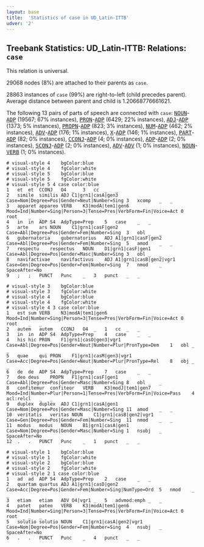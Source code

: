 ```yaml
---
layout: base
title:  'Statistics of case in UD_Latin-ITTB'
udver: '2'
---
```


## Treebank Statistics: UD_Latin-ITTB: Relations: `case`

This relation is universal.

29068 nodes (8%) are attached to their parents as `case`.

28863 instances of `case` (99%) are right-to-left (child precedes parent).
Average distance between parent and child is 1.20668776661621.

The following 13 pairs of parts of speech are connected with `case`: <tt><a href="la_ittb-pos-NOUN.html">NOUN</a></tt>-<tt><a href="la_ittb-pos-ADP.html">ADP</a></tt> (19567; 67% instances), <tt><a href="la_ittb-pos-PRON.html">PRON</a></tt>-<tt><a href="la_ittb-pos-ADP.html">ADP</a></tt> (6429; 22% instances), <tt><a href="la_ittb-pos-ADJ.html">ADJ</a></tt>-<tt><a href="la_ittb-pos-ADP.html">ADP</a></tt> (1373; 5% instances), <tt><a href="la_ittb-pos-PROPN.html">PROPN</a></tt>-<tt><a href="la_ittb-pos-ADP.html">ADP</a></tt> (823; 3% instances), <tt><a href="la_ittb-pos-NUM.html">NUM</a></tt>-<tt><a href="la_ittb-pos-ADP.html">ADP</a></tt> (462; 2% instances), <tt><a href="la_ittb-pos-ADV.html">ADV</a></tt>-<tt><a href="la_ittb-pos-ADP.html">ADP</a></tt> (176; 1% instances), <tt><a href="la_ittb-pos-X.html">X</a></tt>-<tt><a href="la_ittb-pos-ADP.html">ADP</a></tt> (146; 1% instances), <tt><a href="la_ittb-pos-PART.html">PART</a></tt>-<tt><a href="la_ittb-pos-ADP.html">ADP</a></tt> (82; 0% instances), <tt><a href="la_ittb-pos-CCONJ.html">CCONJ</a></tt>-<tt><a href="la_ittb-pos-ADP.html">ADP</a></tt> (4; 0% instances), <tt><a href="la_ittb-pos-ADP.html">ADP</a></tt>-<tt><a href="la_ittb-pos-ADP.html">ADP</a></tt> (2; 0% instances), <tt><a href="la_ittb-pos-SCONJ.html">SCONJ</a></tt>-<tt><a href="la_ittb-pos-ADP.html">ADP</a></tt> (2; 0% instances), <tt><a href="la_ittb-pos-ADV.html">ADV</a></tt>-<tt><a href="la_ittb-pos-ADV.html">ADV</a></tt> (1; 0% instances), <tt><a href="la_ittb-pos-NOUN.html">NOUN</a></tt>-<tt><a href="la_ittb-pos-VERB.html">VERB</a></tt> (1; 0% instances).


~~~ conllu
# visual-style 4	bgColor:blue
# visual-style 4	fgColor:white
# visual-style 5	bgColor:blue
# visual-style 5	fgColor:white
# visual-style 5 4 case	color:blue
1	et	et	CCONJ	O4	_	3	cc	_	_
2	simile	similis	ADJ	C1|grn1|casA|gen3	Case=Nom|Degree=Pos|Gender=Neut|Number=Sing	3	xcomp	_	_
3	apparet	appareo	VERB	K3|modA|tem1|gen6	Mood=Ind|Number=Sing|Person=3|Tense=Pres|VerbForm=Fin|Voice=Act	0	root	_	_
4	in	in	ADP	S4	AdpType=Prep	5	case	_	_
5	arte	ars	NOUN	C1|grn1|casF|gen2	Case=Abl|Degree=Pos|Gender=Fem|Number=Sing	3	obl	_	_
6	gubernatoria	gubernatorius	ADJ	A1|grn1|casF|gen2	Case=Abl|Degree=Pos|Gender=Fem|Number=Sing	5	amod	_	_
7	respectu	respectus	NOUN	D1|grn1|casF|gen1	Case=Abl|Degree=Pos|Gender=Masc|Number=Sing	3	obl	_	_
8	navifactivae	navifactivus	ADJ	A1|grn1|casB|gen2|vgr1	Case=Gen|Degree=Pos|Gender=Fem|Number=Sing	7	nmod	_	SpaceAfter=No
9	;	;	PUNCT	Punc	_	3	punct	_	_

~~~


~~~ conllu
# visual-style 3	bgColor:blue
# visual-style 3	fgColor:white
# visual-style 4	bgColor:blue
# visual-style 4	fgColor:white
# visual-style 4 3 case	color:blue
1	est	sum	VERB	N3|modA|tem1|gen6	Mood=Ind|Number=Sing|Person=3|Tense=Pres|VerbForm=Fin|Voice=Act	0	root	_	_
2	autem	autem	CCONJ	O4	_	1	cc	_	_
3	in	in	ADP	S4	AdpType=Prep	4	case	_	_
4	his	hic	PRON	F1|grn1|casO|gen3|vgr1	Case=Abl|Degree=Pos|Gender=Neut|Number=Plur|PronType=Dem	1	obl	_	_
5	quae	qui	PRON	F1|grn1|casM|gen3|vgr1	Case=Acc|Degree=Pos|Gender=Neut|Number=Plur|PronType=Rel	8	obj	_	_
6	de	de	ADP	S4	AdpType=Prep	7	case	_	_
7	deo	deus	PROPN	F1|grn1|casF|gen1	Case=Abl|Degree=Pos|Gender=Masc|Number=Sing	8	obl	_	_
8	confitemur	confiteor	VERB	K3|modJ|tem1|gen7	Mood=Ind|Number=Plur|Person=1|Tense=Pres|VerbForm=Fin|Voice=Pass	4	acl:relcl	_	_
9	duplex	duplex	ADJ	C1|grn1|casA|gen1	Case=Nom|Degree=Pos|Gender=Masc|Number=Sing	11	amod	_	_
10	veritatis	veritas	NOUN	C1|grn1|casB|gen2|vgr1	Case=Gen|Degree=Pos|Gender=Fem|Number=Sing	11	nmod	_	_
11	modus	modus	NOUN	B1|grn1|casA|gen1	Case=Nom|Degree=Pos|Gender=Masc|Number=Sing	1	nsubj	_	SpaceAfter=No
12	.	.	PUNCT	Punc	_	1	punct	_	_

~~~


~~~ conllu
# visual-style 1	bgColor:blue
# visual-style 1	fgColor:white
# visual-style 2	bgColor:blue
# visual-style 2	fgColor:white
# visual-style 2 1 case	color:blue
1	ad	ad	ADP	S4	AdpType=Prep	2	case	_	_
2	quartam	quartus	ADJ	A1|grn1|casD|gen2	Case=Acc|Degree=Pos|Gender=Fem|Number=Sing|NumType=Ord	5	nmod	_	_
3	etiam	etiam	ADV	O4|vgr1	_	5	advmod:emph	_	_
4	patet	pateo	VERB	K3|modA|tem1|gen6	Mood=Ind|Number=Sing|Person=3|Tense=Pres|VerbForm=Fin|Voice=Act	0	root	_	_
5	solutio	solutio	NOUN	C1|grn1|casA|gen2|vgr1	Case=Nom|Degree=Pos|Gender=Fem|Number=Sing	4	nsubj	_	SpaceAfter=No
6	.	.	PUNCT	Punc	_	4	punct	_	_

~~~


